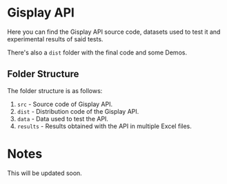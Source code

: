 # Gisplay API

Here you can find the Gisplay API source code, datasets used to test it and experimental results of said tests.

There's also a ```dist``` folder with the final code and some Demos.

## Folder Structure

The folder structure is as follows:

1. ```src``` - Source code of Gisplay API.
2. ```dist``` - Distribution code of the Gisplay API.
3. ```data``` - Data used to test the API.
4. ```results``` -  Results obtained with the API in multiple Excel files.

# Notes

This will be updated soon.
